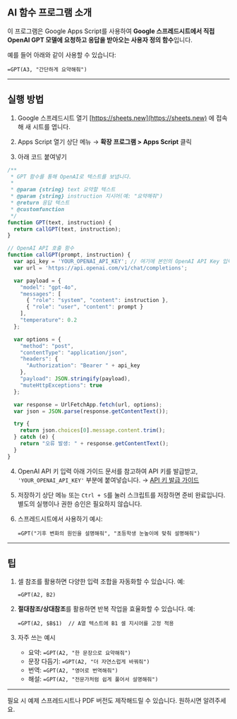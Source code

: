
## AI 함수 프로그램 소개

이 프로그램은 Google Apps Script를 사용하여 **Google 스프레드시트에서 직접 OpenAI GPT 모델에 요청하고 응답을 받아오는 사용자 정의 함수**입니다.

예를 들어 아래와 같이 사용할 수 있습니다:

```
=GPT(A3, "간단하게 요약해줘")
```

---

## 실행 방법

1. Google 스프레드시트 열기
   [https://sheets.new](https://sheets.new) 에 접속해 새 시트를 엽니다.

2. Apps Script 열기
   상단 메뉴 → **확장 프로그램 > Apps Script** 클릭

3. 아래 코드 붙여넣기

```javascript
/**
 * GPT 함수를 통해 OpenAI로 텍스트를 보냅니다.
 *
 * @param {string} text 요약할 텍스트
 * @param {string} instruction 지시어(예: "요약해줘")
 * @return 응답 텍스트
 * @customfunction
 */
function GPT(text, instruction) {
  return callGPT(text, instruction);
}

// OpenAI API 호출 함수
function callGPT(prompt, instruction) {
  var api_key = 'YOUR_OPENAI_API_KEY'; // 여기에 본인의 OpenAI API Key 입력
  var url = 'https://api.openai.com/v1/chat/completions';

  var payload = {
    "model": "gpt-4o",
    "messages": [
      { "role": "system", "content": instruction },
      { "role": "user", "content": prompt }
    ],
    "temperature": 0.2
  };

  var options = {
    "method": "post",
    "contentType": "application/json",
    "headers": {
      "Authorization": "Bearer " + api_key
    },
    "payload": JSON.stringify(payload),
    "muteHttpExceptions": true
  };

  var response = UrlFetchApp.fetch(url, options);
  var json = JSON.parse(response.getContentText());

  try {
    return json.choices[0].message.content.trim();
  } catch (e) {
    return "오류 발생: " + response.getContentText();
  }
}
```

4. OpenAI API 키 입력
   아래 가이드 문서를 참고하여 API 키를 발급받고, `'YOUR_OPENAI_API_KEY'` 부분에 붙여넣습니다.
   → [API 키 발급 가이드](https://github.com/dabidstudio/dabidstudio_guides/blob/main/get-openai-api-key.md)

5. 저장하기
   상단 메뉴 또는 `Ctrl + S`를 눌러 스크립트를 저장하면 준비 완료입니다.
   별도의 실행이나 권한 승인은 필요하지 않습니다.

6. 스프레드시트에서 사용하기
   예시:

   ```
   =GPT("기후 변화의 원인을 설명해줘", "초등학생 눈높이에 맞춰 설명해줘")
   ```

---

## 팁

1. 셀 참조를 활용하면 다양한 입력 조합을 자동화할 수 있습니다.
   예:

   ```
   =GPT(A2, B2)
   ```

2. **절대참조/상대참조**를 활용하면 반복 작업을 효율화할 수 있습니다.
   예:

   ```
   =GPT(A2, $B$1)  // A열 텍스트에 B1 셀 지시어를 고정 적용
   ```

3. 자주 쓰는 예시

   * 요약: `=GPT(A2, "한 문장으로 요약해줘")`
   * 문장 다듬기: `=GPT(A2, "더 자연스럽게 바꿔줘")`
   * 번역: `=GPT(A2, "영어로 번역해줘")`
   * 해설: `=GPT(A2, "전문가처럼 쉽게 풀어서 설명해줘")`

---

필요 시 예제 스프레드시트나 PDF 버전도 제작해드릴 수 있습니다. 원하시면 알려주세요.
